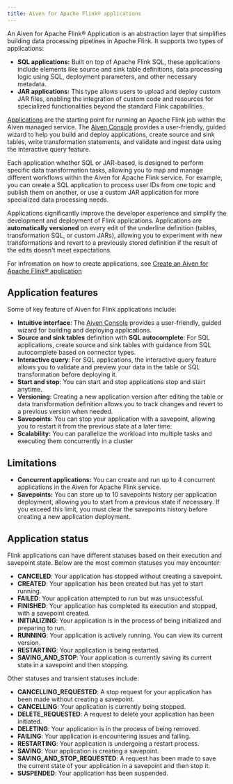 ```yaml
---
title: Aiven for Apache Flink® applications
---
```


An Aiven for Apache Flink® Application is an abstraction layer that
simplifies building data processing pipelines in Apache Flink. It
supports two types of applications:

-   **SQL applications:** Built on top of Apache Flink SQL, these
    applications include elements like source and sink table
    definitions, data processing logic using SQL, deployment parameters,
    and other necessary metadata.
-   **JAR applications:** This type allows users to upload and deploy
    custom JAR files, enabling the integration of custom code and
    resources for specialized functionalities beyond the standard Flink
    capabilities.

[Applications](/docs/products/flink/howto/create-flink-applications) are the starting point for running an Apache Flink job
within the Aiven managed service. The [Aiven
Console](https://console.aiven.io/) provides a user-friendly, guided
wizard to help you build and deploy applications, create source and sink
tables, write transformation statements, and validate and ingest data
using the interactive query feature.

Each application whether SQL or JAR-based, is designed to perform
specific data transformation tasks, allowing you to map and manage
different workflows within the Aiven for Apache Flink service. For
example, you can create a SQL application to process user IDs from one
topic and publish them on another, or use a custom JAR application for
more specialized data processing needs.

Applications significantly improve the developer experience and simplify
the development and deployment of Flink applications. Applications are
**automatically versioned** on every edit of the underline definition
(tables, transformation SQL, or custom JARs), allowing you to experiment
with new transformations and revert to a previously stored definition if
the result of the edits doesn\'t meet expectations.

For infromation on how to create applications, see
[Create an Aiven for Apache Flink® application](/docs/products/flink/howto/create-flink-applications)

## Application features

Some of key feature of Aiven for Flink applications include:

-   **Intuitive interface**: The [Aiven
    Console](https://console.aiven.io/) provides a user-friendly, guided
    wizard for building and deploying applications.
-   **Source and sink tables** definition with **SQL autocomplete**: For
    SQL applications, create source and sink tables with guidance from
    SQL autocomplete based on connector types.
-   **Interactive query**: For SQL applications, the interactive query
    feature allows you to validate and preview your data in the table or
    SQL transformation before deploying it.
-   **Start and stop**: You can start and stop applications stop and
    start anytime.
-   **Versioning**: Creating a new application version after editing the
    table or data transformation definition allows you to track changes
    and revert to a previous version when needed.
-   **Savepoints**: You can stop your application with a savepoint,
    allowing you to restart it from the previous state at a later time.
-   **Scalability:** You can parallelize the workload into multiple
    tasks and executing them concurrently in a cluster

## Limitations

-   **Concurrent applications:** You can create and run up to 4
    concurrent applications in the Aiven for Apache Flink service.
-   **Savepoints:** You can store up to 10 savepoints history per
    application deployment, allowing you to start from a previous state
    if necessary. If you exceed this limit, you must clear the
    savepoints history before creating a new application deployment.

## Application status

Flink applications can have different statuses based on their execution
and savepoint state. Below are the most common statuses you may
encounter:

-   **CANCELED**: Your application has stopped without creating a
    savepoint.
-   **CREATED**: Your application has been created but has yet to start
    running.
-   **FAILED**: Your application attempted to run but was unsuccessful.
-   **FINISHED**: Your application has completed its execution and
    stopped, with a savepoint created.
-   **INITIALIZING**: Your application is in the process of being
    initialized and preparing to run.
-   **RUNNING**: Your application is actively running. You can view its
    current version.
-   **RESTARTING**: Your application is being restarted.
-   **SAVING_AND_STOP**: Your application is currently saving its
    current state in a savepoint and then stopping.

Other statuses and transient statuses include:

-   **CANCELLING_REQUESTED**: A stop request for your application has
    been made without creating a savepoint.
-   **CANCELLING**: Your application is currently being stopped.
-   **DELETE_REQUESTED**: A request to delete your application has been
    initiated.
-   **DELETING**: Your application is in the process of being removed.
-   **FAILING**: Your application is encountering issues and failing.
-   **RESTARTING**: Your application is undergoing a restart process.
-   **SAVING**: Your application is creating a savepoint.
-   **SAVING_AND_STOP_REQUESTED**: A request has been made to save the
    current state of your application in a savepoint and then stop it.
-   **SUSPENDED**: Your application has been suspended.
